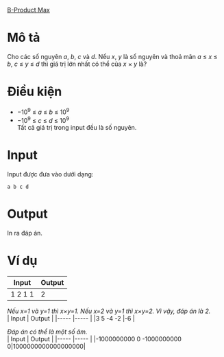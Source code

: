 [B-Product Max](https://atcoder.jp/contests/abc178/tasks/abc178_b)
# Mô tả
Cho các số nguyên *a*, *b*, *c* và *d*. Nếu *x*, *y* là số nguyên và thoả mãn *a* ≤ *x* ≤ *b*, *c* ≤ *y* ≤ *d* thì giá trị lớn nhất có thể của *x* × *y* là?
# Điều kiện
* −10<sup>9</sup> ≤ *a* ≤ *b* ≤ 10<sup>9</sup>
* −10<sup>9</sup> ≤ *c* ≤ *d* ≤ 10<sup>9</sup>\
Tất cả giá trị trong input đều là số nguyên.
# Input
Input được đưa vào dưới dạng:
```
a b c d
```
# Output
In ra đáp án.
# Ví dụ
| Input                     | Output            |
|-----                      |-----              |
|1 2 1 1                    |2                  |

<i>Nếu x=1 và y=1 thì x×y=1. Nếu x=2 và y=1 thì x×y=2. Vì vậy, đáp án là 2.</i>
<br>
| Input                     | Output            |
|-----                      |-----              |
|3 5 -4 -2                  |-6                 |

<i>Đáp án có thể là một số âm.</i>
<br>
| Input                     | Output            |
|-----                      |-----              |
|-1000000000 0 -1000000000 0|1000000000000000000|
